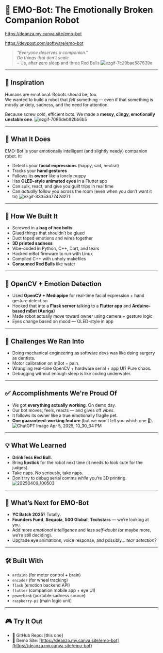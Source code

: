 
# 🖤 EMO-Bot: The Emotionally Broken Companion Robot

https://deanza.my.canva.site/emo-bot

https://devpost.com/software/emo-bot

> _"Everyone deserves a companion."_  
> _Do things that don’t scale._  
> – Us, after zero sleep and three Red Bulls
![ezgif-7c29bae587639e](https://github.com/user-attachments/assets/0c6b0379-af99-4e60-b365-0c48c07ae1dd)

---

## 🧠 Inspiration
Humans are emotional. Robots should be, too.  
We wanted to build a robot that *felt* something — even if that something is mostly anxiety, sadness, and the need for attention.

Because screw cold, efficient bots. We made a **messy, clingy, emotionally unstable one**.
![ezgif-7086deb82bb6b5](https://github.com/user-attachments/assets/48a6a72e-02ad-47ca-8896-8d3910a555d1)

---

## 🤖 What It Does
EMO-Bot is your emotionally intelligent (and slightly needy) companion robot. It:
- Detects your **facial expressions** (happy, sad, neutral)
- Tracks your **hand gestures**
- Follows its **owner** like a lonely puppy
- Has **OLED-style animated eyes** in a Flutter app
- Can sulk, react, and give you guilt trips in real time
- Can *actually* follow you across the room (even when you don’t want it to)
![ezgif-33353d7742d271](https://github.com/user-attachments/assets/fd769de4-40ad-4032-ba8a-ecdb35303641)

---

## 🔧 How We Built It

- Screwed in a **bag of hex bolts**
- Glued things that shouldn’t be glued
- Duct taped emotions and wires together
- **3D printed sadness**
- Vibe-coded in Python, C++, Dart, and tears
- Hacked mBot firmware to run with Linux
- Compiled C++ with unholy makefiles
- **Consumed Red Bulls** like water

---

## 🎥 OpenCV + Emotion Detection

- Used **OpenCV + Mediapipe** for real-time facial expression + hand gesture detection
- Hooked that into a **Flask server** talking to a **Flutter app** and **Arduino-based mBot (Auriga)**
- Made robot actually move toward owner using camera + gesture logic
- Eyes change based on mood — OLED-style in app

---

## 🧩 Challenges We Ran Into

- Doing mechanical engineering as software devs was like doing surgery as dentists.
- Motor calibration on mBot = pain.
- Wrangling real-time OpenCV + hardware serial + app UI? Pure chaos.
- Debugging without enough sleep is like coding underwater.

---

## ✅ Accomplishments We're Proud Of

- We got **everything actually working**. On demo day.
- Our bot moves, feels, reacts — and gives off *vibes*.
- It follows its owner like a true emotionally fragile pet.
- **One guaranteed-working feature** (but we won’t tell you which one 👀).
![ChatGPT Image Apr 5, 2025, 10_30_34 PM](https://github.com/user-attachments/assets/a0a7795c-9f9f-4ae5-823b-6c47774a6133)

---

## 💡 What We Learned

- **Drink less Red Bull.**
- Bring **lipstick** for the robot next time (it needs to look cute for the judges).
- Take naps. No seriously, take naps.
- Don't try to debug serial comms *while* you’re 3D printing.
![20250406_100503](https://github.com/user-attachments/assets/292b279a-4cbc-47ea-ac6c-a7ffde9ffcec)

---

## 🚀 What’s Next for EMO-Bot

- **YC Batch 2025**? Totally.
- **Founders Fund**, **Sequoia**, **500 Global**, **Techstars** — we’re looking at you.
- Add more *emotional intelligence* and *less self-doubt* (or maybe more, we’re still deciding).
- Upgrade eye animations, voice response, and possibly... *tear detection*?

---

## 🛠️ Built With

- `arduino` (for motor control + brain)
- `encoder` (for wheel tracking)
- `flask` (emotion backend API)
- `flutter` (companion mobile app + eye UI)
- `powerbank` (portable sadness source)
- `raspberry-pi` (main logic unit)

---

## 🎮 Try It Out

- 🔗 GitHub Repo: [this one]
- 🔗 Demo Site: [https://deanza.my.canva.site/emo-bot](https://deanza.my.canva.site/emo-bot)


